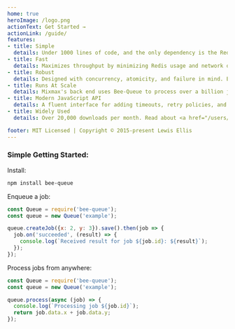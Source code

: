 ```yaml
---
home: true
heroImage: /logo.png
actionText: Get Started →
actionLink: /guide/
features:
- title: Simple
  details: Under 1000 lines of code, and the only dependency is the Redis client.
- title: Fast
  details: Maximizes throughput by minimizing Redis usage and network overhead. Leads performance benchmarks.
- title: Robust
  details: Designed with concurrency, atomicity, and failure in mind. Each line of code has two lines of tests.
- title: Runs At Scale
  details: Mixmax's back end uses Bee-Queue to process over a billion jobs every week. Read their <a href="https://mixmax.com/blog/bee-queue-v1-node-redis-queue" target="_blank" rel="noopener">blog post.</a>
- title: Modern JavaScript API
  details: A fluent interface for adding timeouts, retry policies, and delayed execution. Works great with async/await.
- title: Widely Used
  details: Over 20,000 downloads per month. Read about <a href="/users/">who's using Bee-Queue</a>.

footer: MIT Licensed | Copyright © 2015-present Lewis Ellis
---
```


### Simple Getting Started:

Install:
```bash
npm install bee-queue 
```

Enqueue a job:
```javascript
const Queue = require('bee-queue');
const queue = new Queue('example');

queue.createJob({x: 2, y: 3}).save().then(job => {
  job.on('succeeded', (result) => {
    console.log(`Received result for job ${job.id}: ${result}`);
  });
});
```

Process jobs from anywhere:
```javascript
const Queue = require('bee-queue');
const queue = new Queue('example');

queue.process(async (job) => {
  console.log(`Processing job ${job.id}`);
  return job.data.x + job.data.y;
});
```
